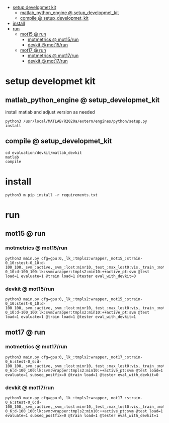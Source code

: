 <!-- MarkdownTOC -->

- [setup developmet kit](#setup_developmet_ki_t_)
    - [matlab_python_engine       @ setup_developmet_kit](#matlab_python_engine___setup_developmet_kit_)
    - [compile       @ setup_developmet_kit](#compile___setup_developmet_kit_)
- [install](#install_)
- [run](#run_)
    - [mot15       @ run](#mot15___ru_n_)
        - [motmetrics       @ mot15/run](#motmetrics___mot15_ru_n_)
        - [devkit       @ mot15/run](#devkit___mot15_ru_n_)
    - [mot17       @ run](#mot17___ru_n_)
        - [motmetrics       @ mot17/run](#motmetrics___mot17_ru_n_)
        - [devkit       @ mot17/run](#devkit___mot17_ru_n_)

<!-- /MarkdownTOC -->

<a id="setup_developmet_ki_t_"></a>
# setup developmet kit

<a id="matlab_python_engine___setup_developmet_kit_"></a>
## matlab_python_engine       @ setup_developmet_kit

install matlab and adjust version as needed

```
python3 /usr/local/MATLAB/R2020a/extern/engines/python/setup.py install
```
<a id="compile___setup_developmet_kit_"></a>
## compile       @ setup_developmet_kit
```
cd evaluation/devkit/matlab_devkit
matlab
compile
```

<a id="install_"></a>
# install

```
python3 m pip install -r requirements.txt
```

<a id="run_"></a>
# run

<a id="mot15___ru_n_"></a>
## mot15       @ run

<a id="motmetrics___mot15_ru_n_"></a>
### motmetrics       @ mot15/run

```
python3 main.py cfg=gpu:0,_lk_:tmpls2:wrapper,_mot15_:strain-0_10:stest-0_10:d-100_100,_svm_:active,_svm_:lost:minr10,_test_:max_lost0:vis,_train_:mot15:s-0_10:d-100_100:lk:svm:wrapper:tmpls2:min10:++active_pt:svm @test load=1 evaluate=1 @train load=1 @tester eval_with_devkit=0
```
<a id="devkit___mot15_ru_n_"></a>
### devkit       @ mot15/run
```
python3 main.py cfg=gpu:0,_lk_:tmpls2:wrapper,_mot15_:strain-0_10:stest-0_10:d-100_100,_svm_:active,_svm_:lost:minr10,_test_:max_lost0:vis,_train_:mot15:s-0_10:d-100_100:lk:svm:wrapper:tmpls2:min10:++active_pt:svm @test load=1 evaluate=1 @train load=1 @tester eval_with_devkit=1
```
<a id="mot17___ru_n_"></a>
## mot17       @ run

<a id="motmetrics___mot17_ru_n_"></a>
### motmetrics       @ mot17/run
```
python3 main.py cfg=gpu:0,_lk_:tmpls2:wrapper,_mot17_:strain-0_6:stest-0_6:d-100_100,_svm_:active,_svm_:lost:minr10,_test_:max_lost0:vis,_train_:mot17:s-0_6:d-100_100:lk:svm:wrapper:tmpls2:min10:++active_pt:svm @test load=1 evaluate=1 subseq_postfix=0 @train load=1 @tester eval_with_devkit=0
```
<a id="devkit___mot17_ru_n_"></a>
### devkit       @ mot17/run
```
python3 main.py cfg=gpu:0,_lk_:tmpls2:wrapper,_mot17_:strain-0_6:stest-0_6:d-100_100,_svm_:active,_svm_:lost:minr10,_test_:max_lost0:vis,_train_:mot17:s-0_6:d-100_100:lk:svm:wrapper:tmpls2:min10:++active_pt:svm @test load=1 evaluate=1 subseq_postfix=0 @train load=1 @tester eval_with_devkit=1
```